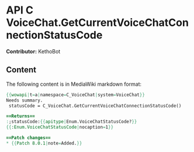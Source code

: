 # API C VoiceChat.GetCurrentVoiceChatConnectionStatusCode

**Contributor:** KethoBot

## Content

The following content is in MediaWiki markdown format:

```mediawiki
{{wowapi|t=a|namespace=C_VoiceChat|system=VoiceChat}}
Needs summary.
 statusCode = C_VoiceChat.GetCurrentVoiceChatConnectionStatusCode()

==Returns==
:;statusCode:{{apitype|Enum.VoiceChatStatusCode?}}
{{:Enum.VoiceChatStatusCode|nocaption=1}}

==Patch changes==
* {{Patch 8.0.1|note=Added.}}
```